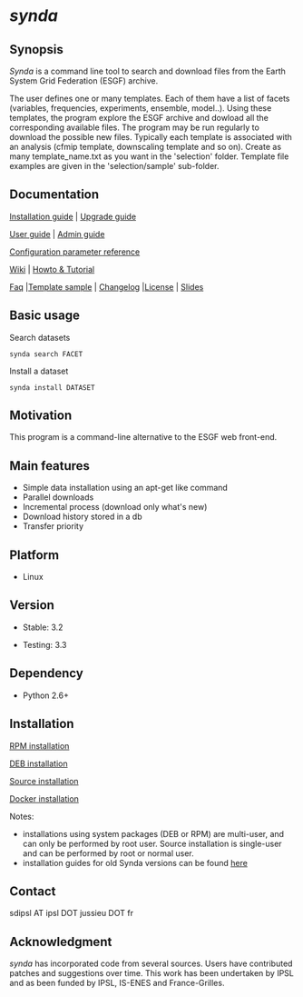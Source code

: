 # *synda*

## Synopsis

*Synda* is a command line tool to search and download files from the Earth
System Grid Federation (ESGF) archive.

The user defines one or many templates. Each of them have a list of
facets (variables, frequencies, experiments, ensemble, model..). Using
these templates, the program explore the ESGF archive and dowload all
the corresponding available files. The program may be run regularly to
download the possible new files. Typically each template is associated
with an analysis (cfmip template, downscaling template and so on).
Create as many template_name.txt as you want in the 'selection' folder.
Template file examples are given in the 'selection/sample' sub-folder. 

## Documentation

[Installation guide](#installation)                                   | [Upgrade guide](sdt/doc/upgrade_guide.md)

[User guide](sdt/doc/user_guide.md)                                   | [Admin guide](sdt/doc/admin_guide.md)

[Configuration parameter reference](sdt/doc/sdt_conf.md)

[Wiki](https://forge.ipsl.jussieu.fr/prodiguer/wiki/docs/synda)       | [Howto & Tutorial](sdt/doc/howto_and_tutorial.md)

[Faq](sdt/doc/faq.md)                                                 |[Template sample](sdt/doc/TEMPLATE)    |
[Changelog](sdt/doc/changelog)                                        |[License](sdt/doc/LICENSE)             |
[Slides](sdt/doc/synda.odp)

## Basic usage

Search datasets

    synda search FACET

Install a dataset

    synda install DATASET

## Motivation

This program is a command-line alternative to the ESGF web front-end.

## Main features

* Simple data installation using an apt-get like command
* Parallel downloads
* Incremental process (download only what's new)
* Download history stored in a db
* Transfer priority

## Platform

* Linux

## Version

* Stable: 3.2

* Testing: 3.3

## Dependency

* Python 2.6+

## Installation

[RPM installation](sdt/doc/rpm_install.md)

[DEB installation](sdt/doc/deb_install.md)

[Source installation](sdt/doc/src_install.md)

[Docker installation](https://registry.hub.docker.com/u/prodiguer/synda)

Notes:

* installations using system packages (DEB or RPM) are multi-user, and can
  only be performed by root user. Source installation is single-user and can be
  performed by root or normal user.
* installation guides for old Synda versions can be found [here](sdt/doc/old_version_installation_guide)

## Contact

sdipsl AT ipsl DOT jussieu DOT fr

## Acknowledgment

*synda* has incorporated code from several sources. Users have contributed
patches and suggestions over time. This work has been undertaken by IPSL and
as been funded by IPSL, IS-ENES and France-Grilles.
